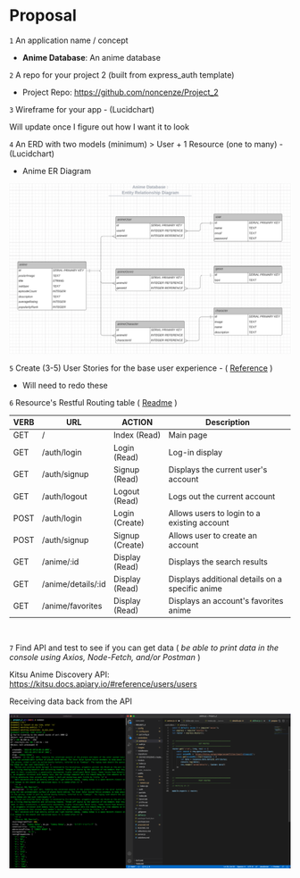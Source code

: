 # Proposal

`1` An application name / concept

* <strong>Anime Database</strong>: An anime database

`2` A repo for your project 2 (built from express_auth template)

* Project Repo: https://github.com/noncenze/Project_2

`3` Wireframe for your app - (Lucidchart)

Will update once I figure out how I want it to look

`4` An ERD with two models (minimum) > User + 1 Resource (one to many) - (Lucidchart)

* Anime ER Diagram

![Anime ERD](./images/anime_erd.png)


`5` Create (3-5) User Stories for the base user experience - ( [Reference](https://revelry.co/resources/development/user-stories-that-dont-suck/) )

* Will need to redo these

`6` Resource's Restful Routing table ( [Readme](https://romebell.gitbook.io/sei-412/node-express/00readme-1/01intro-to-express/00readme#restful-routing) )

VERB| URL                   | ACTION        | Description
--- | ---                   | ---           | ---
GET | /                     | Index (Read)  |   Main page
GET | /auth/login           | Login (Read)  |   Log-in display
GET | /auth/signup          | Signup (Read) |   Displays the current user's account
GET | /auth/logout          | Logout (Read) |   Logs out the current account
POST| /auth/login           | Login (Create)|   Allows users to login to a existing account
POST| /auth/signup          | Signup (Create)|   Allows user to create an account
GET | /anime/:id            | Display (Read)|   Displays the search results
GET | /anime/details/:id    | Display (Read)|   Displays additional details on a specific anime
GET | /anime/favorites      | Display (Read)|   Displays an account's favorites anime

<br/>

`7` Find API and test to see if you can get data ( *be able to print data in the console using Axios, Node-Fetch, and/or Postman* )

Kitsu Anime Discovery API: https://kitsu.docs.apiary.io/#reference/users/users

Receiving data back from the API

![Kitsu API Results](./images/api_results.png)